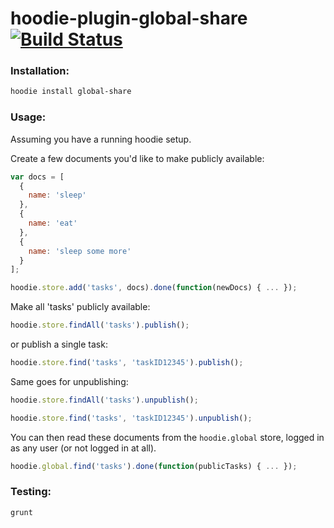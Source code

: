 # hoodie-plugin-global-share  [![Build Status](https://travis-ci.org/hoodiehq/hoodie-plugin-global-share.png?branch=master)](https://travis-ci.org/hoodiehq/hoodie-plugin-global-share)

### Installation:

```bash
hoodie install global-share
```

### Usage:

Assuming you have a running hoodie setup.

Create a few documents you'd like to make publicly available:

```js
var docs = [
  {
    name: 'sleep'
  },
  {
    name: 'eat'
  },
  {
    name: 'sleep some more'
  }
];

hoodie.store.add('tasks', docs).done(function(newDocs) { ... });
```

Make all 'tasks' publicly available:

```js
hoodie.store.findAll('tasks').publish();
```

or publish a single task:

```js
hoodie.store.find('tasks', 'taskID12345').publish();
```

Same goes for unpublishing:

```js
hoodie.store.findAll('tasks').unpublish();

hoodie.store.find('tasks', 'taskID12345').unpublish();
```

You can then read these documents from the `hoodie.global` store, logged in
as any user (or not logged in at all).

```js
hoodie.global.find('tasks').done(function(publicTasks) { ... });
```

### Testing:

```bash
grunt
```
